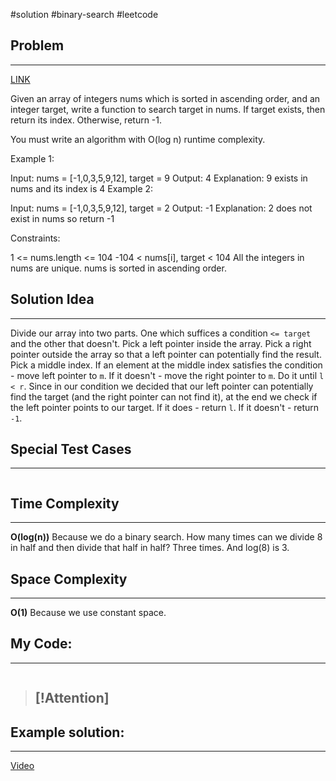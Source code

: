 #solution 
#binary-search
#leetcode
## Problem
___
[LINK](https://leetcode.com/problems/binary-search/description/)

Given an array of integers nums which is sorted in ascending order, and an integer target, write a function to search target in nums. If target exists, then return its index. Otherwise, return -1.

You must write an algorithm with O(log n) runtime complexity.

Example 1:

Input: nums = [-1,0,3,5,9,12], target = 9
Output: 4
Explanation: 9 exists in nums and its index is 4
Example 2:

Input: nums = [-1,0,3,5,9,12], target = 2
Output: -1
Explanation: 2 does not exist in nums so return -1
 

Constraints:

1 <= nums.length <= 104
-104 < nums[i], target < 104
All the integers in nums are unique.
nums is sorted in ascending order.


## Solution Idea
___
Divide our array into two parts. One which suffices a condition `<= target` and the other that doesn't. Pick a left pointer inside the array. Pick a right pointer outside the array so that a left pointer can potentially find the result.
Pick a middle index. If an element at the middle index satisfies the condition - move left pointer to `m`. If it doesn't - move the right pointer to `m`. Do it until `l < r`.
Since in our condition we decided that our left pointer can potentially find the target (and the right pointer can not find it), at the end we check if the left pointer points to our target. If it does - return `l`. If it doesn't - return `-1`.

## Special Test Cases
___
```

```

## Time Complexity
___
**O(log(n))** 
Because we do a binary search. How many times can we divide 8 in half and then divide that half in half? Three times. And log(8) is 3.

## Space Complexity
___
**O(1)**
Because we use constant space.

## My Code:
___
```go


```

> [!Attention]
> - 


## Example solution:
___
[Video](VIDEO_LINK)

```go


```